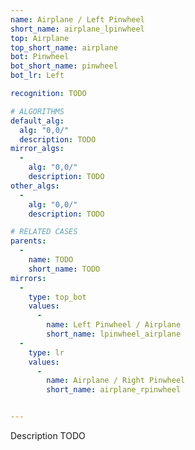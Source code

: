 ```yaml
---
name: Airplane / Left Pinwheel
short_name: airplane_lpinwheel
top: Airplane
top_short_name: airplane
bot: Pinwheel
bot_short_name: pinwheel
bot_lr: Left

recognition: TODO

# ALGORITHMS
default_alg:
  alg: "0,0/"
  description: TODO
mirror_algs:
  -
    alg: "0,0/"
    description: TODO
other_algs:
  -
    alg: "0,0/"
    description: TODO

# RELATED CASES
parents:
  -
    name: TODO
    short_name: TODO
mirrors:
  -
    type: top_bot
    values: 
      -
        name: Left Pinwheel / Airplane
        short_name: lpinwheel_airplane
  -
    type: lr
    values: 
      -
        name: Airplane / Right Pinwheel
        short_name: airplane_rpinwheel


---
```


Description TODO

